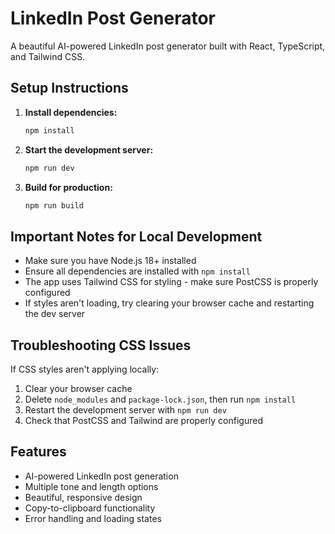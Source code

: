 # LinkedIn Post Generator

A beautiful AI-powered LinkedIn post generator built with React, TypeScript, and Tailwind CSS.

## Setup Instructions

1. **Install dependencies:**
   ```bash
   npm install
   ```

2. **Start the development server:**
   ```bash
   npm run dev
   ```

3. **Build for production:**
   ```bash
   npm run build
   ```

## Important Notes for Local Development

- Make sure you have Node.js 18+ installed
- Ensure all dependencies are installed with `npm install`
- The app uses Tailwind CSS for styling - make sure PostCSS is properly configured
- If styles aren't loading, try clearing your browser cache and restarting the dev server

## Troubleshooting CSS Issues

If CSS styles aren't applying locally:

1. Clear your browser cache
2. Delete `node_modules` and `package-lock.json`, then run `npm install`
3. Restart the development server with `npm run dev`
4. Check that PostCSS and Tailwind are properly configured

## Features

- AI-powered LinkedIn post generation
- Multiple tone and length options
- Beautiful, responsive design
- Copy-to-clipboard functionality
- Error handling and loading states